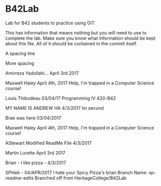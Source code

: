 # B42Lab
Lab for B42 students to practice using GIT

This has information that means nothing but you will need to use to complete the lab.
Make sure you know what information should be kept about this file. All of it should be contained in the commit itself. 

A spacing line

More spacing

Amirreza Yadollahi...
April 3rd 2017 

Maxwell Haley
April 4th, 2017
Help, I'm trapped in a Computer Science course!


Louis Thibodeau 03/04/17 Programming IV 420-B42

MY NAME IS ANDREW HA
4/3/2017
Im second

Brae was here 03/04/2017 

Maxwell Haley April 4th, 2017 Help, I'm trapped in a Computer Science course!

AStewart Modified ReadMe File 4/3/2017

Martin Lurette
April 3rd 2017

Brian - I like pizza - 4/3/2017

SPhlek - 04/APR/2017 I hate your Spicy Pizza's brian
Branch Name: sp-readme-edits
Branched off from HeritageCollege/B42Lab
